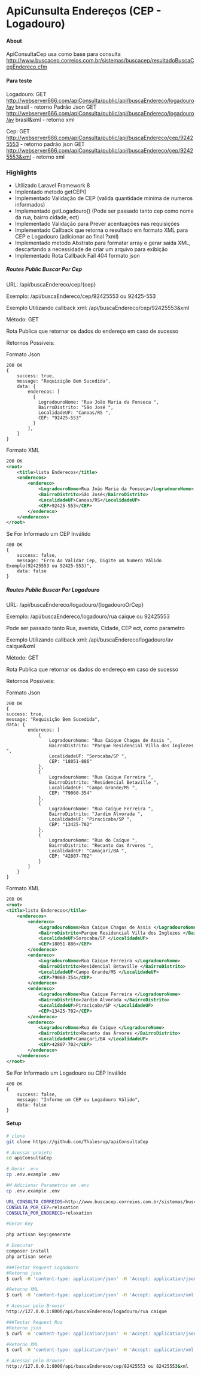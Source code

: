 # ApiCunsulta Endereços (CEP - Logadouro)

#### About 
ApiConsultaCep usa como base para consulta http://www.buscacep.correios.com.br/sistemas/buscacep/resultadoBuscaCepEndereco.cfm
####

#### Para teste

Logadouro:
GET http://webserver666.com/apiConsulta/public/api/buscaEndereco/logadouro/av brasil     - retorno Padrão Json
GET http://webserver666.com/apiConsulta/public/api/buscaEndereco/logadouro/av brasil&xml - retorno xml

Cep:
GET http://webserver666.com/apiConsulta/public/api/buscaEndereco/cep/92425553     - retorno padrão json
GET http://webserver666.com/apiConsulta/public/api/buscaEndereco/cep/92425553&xml - retorno xml



### Highlights

- Utilizado Laravel Framework 8
- Implentado metodo getCEP()
- Implementado Validação de CEP (valida quantidade minima de numeros informados)
- Implementado getLogadouro() (Pode ser passado tanto cep como nome da rua, bairro cidade, ect)
- Implementado Validação para Prever acentuações nas requisições
- Implementado Callback que retorna o resultado em formato XML para CEP e Logadouro (adicionar ao final ?xml)
- Implementado metodo Abstrato para formatar array e gerar saida XML, descartando a necessidade de criar um arquivo para exibição
- Implementado Rota Callback Fail 404 formato json

##### Routes Public Buscar Por Cep

URL: 
/api/buscaEndereco/cep/{cep}
<p>
Exemplo: /api/buscaEndereco/cep/92425553 ou 92425-553
<p>
Exemplo Utilizando callback xml: /api/buscaEndereco/cep/92425553&xml
<p>
Método:
GET <p>
Rota Publica que retornar os dados do endereço em caso de sucesso <p>
Retornos Possíveis: <p>

Formato Json
```apacheconfig
200 OK
{
    success: true,
    message: "Requisição Bem Sucedida",
    data: {
        enderecos: [
          {
            LogradouroNome: "Rua João Maria da Fonseca ",
            BairroDistrito: "São José ",
            LocalidadeUF: "Canoas/RS ",
            CEP: "92425-553"
          }
        ],
    }
}
```
Formato XML
````xml
200 OK
<root>
    <title>lista Enderecos</title>
    <enderecos>
        <endereco>
            <LogradouroNome>Rua João Maria da Fonseca</LogradouroNome>
            <BairroDistrito>São José</BairroDistrito>
            <LocalidadeUF>Canoas/RS</LocalidadeUF>
            <CEP>92425-553</CEP>
        </endereco>
    </enderecos>
</root>
````

Se For Informado um CEP Inválido
```apacheconfig
400 OK
{
    success: false,
    message: "Erro Ao Validar Cep, Digite um Numero Válido Exemplo(92425553 ou 92425-553)",
    data: false
}
```

##### Routes Public Buscar Por Logadouro

URL: 
/api/buscaEndereco/logadouro/{logadouroOrCep}
<p>
Exemplo: /api/buscaEndereco/logadouro/rua caique ou 92425553
<p>
Pode ser passado tanto Rua, avenida, Cidade, CEP ect, como parametro
<p>
Exemplo Utilizando callback xml: /api/buscaEndereco/logadouro/av caique&xml
<p>
Método:
GET <p>
Rota Publica que retornar os dados do endereço em caso de sucesso <p>
Retornos Possíveis: <p>

Formato Json
```apacheconfig
200 OK
{
success: true,
message: "Requisição Bem Sucedida",
data: {
        enderecos: [
            {
                LogradouroNome: "Rua Caique Chagas de Assis ",
                BairroDistrito: "Parque Residencial Villa dos Inglezes ",
                LocalidadeUF: "Sorocaba/SP ",
                CEP: "18051-886"
            },
            {
                LogradouroNome: "Rua Caique Ferreira ",
                BairroDistrito: "Residencial Betaville ",
                LocalidadeUF: "Campo Grande/MS ",
                CEP: "79060-354"
            },
            {
                LogradouroNome: "Rua Caíque Ferreira ",
                BairroDistrito: "Jardim Alvorada ",
                LocalidadeUF: "Piracicaba/SP ",
                CEP: "13425-702"
            },
            {
                LogradouroNome: "Rua do Caíque ",
                BairroDistrito: "Recanto das Árvores ",
                LocalidadeUF: "Camaçari/BA ",
                CEP: "42807-702"
            }
        ]
    }
}
```
Formato XML
````xml
200 OK
<root>
<title>lista Enderecos</title>
    <enderecos>
        <endereco>
            <LogradouroNome>Rua Caique Chagas de Assis </LogradouroNome>
            <BairroDistrito>Parque Residencial Villa dos Inglezes </BairroDistrito>
            <LocalidadeUF>Sorocaba/SP </LocalidadeUF>
            <CEP>18051-886</CEP>
        </endereco>
        <endereco>
            <LogradouroNome>Rua Caique Ferreira </LogradouroNome>
            <BairroDistrito>Residencial Betaville </BairroDistrito>
            <LocalidadeUF>Campo Grande/MS </LocalidadeUF>
            <CEP>79060-354</CEP>
        </endereco>
        <endereco>
            <LogradouroNome>Rua Caíque Ferreira </LogradouroNome>
            <BairroDistrito>Jardim Alvorada </BairroDistrito>
            <LocalidadeUF>Piracicaba/SP </LocalidadeUF>
            <CEP>13425-702</CEP>
        </endereco>
        <endereco>
            <LogradouroNome>Rua do Caíque </LogradouroNome>
            <BairroDistrito>Recanto das Árvores </BairroDistrito>
            <LocalidadeUF>Camaçari/BA </LocalidadeUF>
            <CEP>42807-702</CEP>
        </endereco>
    </enderecos>
</root>
````

Se For Informado um Logadouro ou CEP Inválido
```apacheconfig
400 OK
{
    success: false,
    message: "Informe um CEP ou Logadouro Válido",
    data: false
}
````

#### Setup
````bash
# clone
git clone https://github.com/Thalesrup/apiConsultaCep

# Acessar projeto
cd apiConsultaCep

# Gerar .env
cp .env.example .env

#M Adicionar Parametros em .env
cp .env.example .env

URL_CONSULTA_CORREIOS=http://www.buscacep.correios.com.br/sistemas/buscacep/resultadoBuscaCepEndereco.cfm
CONSULTA_POR_CEP=relaxation
CONSULTA_POR_ENDERECO=relaxation

#Gerar Key

php artisan key:generate

# Executar
composer install
php artisan serve

###Testar Request Logadouro
#Retorno json
$ curl -H 'content-type: application/json' -H 'Accept: application/json' -v -X GET http://127.0.0.1:8000/api/buscaEndereco/logadouro/rua caique

#Retorno XML
$ curl -H 'content-type: application/json' -H 'Accept: application/xml' -v -X GET http://127.0.0.1:8000/api/buscaEndereco/logadouro/rua caique?xml

# Acessar pelo Browser
http://127.0.0.1:8000/api/buscaEndereco/logadouro/rua caique

###Testar Request Rua
#Retorno json
$ curl -H 'content-type: application/json' -H 'Accept: application/json' -v -X GET http://127.0.0.1:8000/api/buscaEndereco/cep/92425553

#Retorno XML
$ curl -H 'content-type: application/json' -H 'Accept: application/xml' -v -X GET http://127.0.0.1:8000/api/buscaEndereco/cep/82425553?xml

# Acessar pelo Browser
http://127.0.0.1:8000/api/buscaEndereco/cep/82425553 ou 82425553&xml
````


